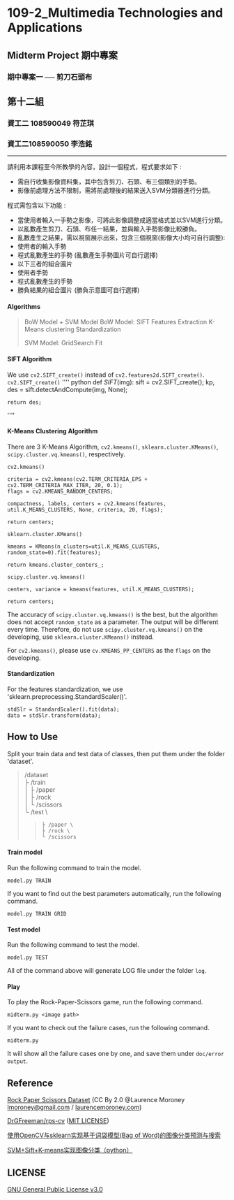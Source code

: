 # 109-2_Multimedia Technologies and Applications
## Midterm Project 期中專案
### 期中專案一 ── 剪刀石頭布


## 第十二組
### 資工二 108590049 符芷琪
### 資工二108590050 李浩銘

-----
請利用本課程至今所教學的內容，設計一個程式，程式要求如下 :
* 需自行收集影像資料集，其中包含剪刀、石頭、布三個類別的手勢。
* 影像前處理方法不限制，需將前處理後的結果送入SVM分類器進行分類。

程式需包含以下功能 :
* 當使用者輸入一手勢之影像，可將此影像調整成適當格式並以SVM進行分類。
* 以亂數產生剪刀、石頭、布任一結果，並與輸入手勢影像比較勝負。
* 亂數產生之結果，需以視窗展示出來，包含三個視窗(影像大小均可自行調整):
* 使用者的輸入手勢
* 程式亂數產生的手勢 (亂數產生手勢圖片可自行選擇)
* 以下三者的組合圖片
* 使用者手勢
* 程式亂數產生的手勢
* 勝負結果的組合圖片 (勝負示意圖可自行選擇)


#### Algorithms
> BoW Model + SVM Model
> BoW Model:
>   SIFT Features Extraction
>   K-Means clustering
>   Standardization
>
> SVM Model:
>   GridSearch
>   Fit


#### SIFT Algorithm
We use `cv2.SIFT_create()` instead of `cv2.features2d.SIFT_create()`.
`cv2.SIFT_create()`
'''' python
def _SIFT_(img):
    sift = cv2.SIFT_create();
    kp, des = sift.detectAndCompute(img, None);

    return des;
''''


#### K-Means Clustering Algorithm
There are 3 K-Means Algorithm, `cv2.kmeans()`, `sklearn.cluster.KMeans()`, `scipy.cluster.vq.kmeans()`, respectively.

`cv2.kmeans()`

    criteria = cv2.kmeans(cv2.TERM_CRITERIA_EPS + cv2.TERM_CRITERIA_MAX_ITER, 20, 0.1);
    flags = cv2.KMEANS_RANDOM_CENTERS;

    compactness, labels, centers = cv2.kmeans(features, util.K_MEANS_CLUSTERS, None, criteria, 20, flags);

    return centers;

`sklearn.cluster.KMeans()`

    kmeans = KMeans(n_clusters=util.K_MEANS_CLUSTERS, random_state=0).fit(features);

    return kmeans.cluster_centers_;

`scipy.cluster.vq.kmeans()`

    centers, variance = kmeans(features, util.K_MEANS_CLUSTERS);

    return centers;

The accuracy of `scipy.cluster.vq.kmeans()` is the best, but the algorithm does not accept `random_state` as a parameter.
The output will be different every time.
Therefore, do not use `scipy.cluster.vq.kmeans()` on the developing, use `sklearn.cluster.KMeans()` instead.

For `cv2.kmeans()`, please use `cv.KMEANS_PP_CENTERS` as the `flags` on the developing.


#### Standardization
For the features standardization, we use 'sklearn.preprocessing.StandardScaler()'.

    stdSlr = StandardScaler().fit(data);
    data = stdSlr.transform(data);



## How to Use
Split your train data and test data of classes, then put them under the folder 'dataset'.

>    /dataset \
>    ├ /train \
>    │ ├ /paper \
>    │ ├ /rock \
>    │ └ /scissors \
>    └ /test \
> >     ├ /paper \
> >     ├ /rock \
> >     └ /scissors

#### Train model
Run the following command to train the model.

    model.py TRAIN

If you want to find out the best parameters automatically, run the following command.

    model.py TRAIN GRID

#### Test model
Run the following command to test the model.

    model.py TEST

All of the command above will generate LOG file under the folder `log`.

#### Play
To play the Rock-Paper-Scissors game, run the following command.

    midterm.py <image path>

If you want to check out the failure cases, run the following command.

    midterm.py

It will show all the failure cases one by one, and save them under `doc/error output`.


## Reference
[Rock Paper Scissors Dataset](http://www.laurencemoroney.com/rock-paper-scissors-dataset/) (CC By 2.0 @Laurence Moroney lmoroney@gmail.com / [laurencemoroney.com](http://www.laurencemoroney.com/))

[DrGFreeman/rps-cv](https://github.com/DrGFreeman/rps-cv) ([MIT LICENSE](https://github.com/DrGFreeman/rps-cv/blob/master/LICENSE))

[使用OpenCV与sklearn实现基于词袋模型(Bag of Word)的图像分类预测与搜索](https://cloud.tencent.com/developer/article/1165870)

[SVM+Sift+K-means实现图像分类（python）](https://blog.csdn.net/weixin_42486554/article/details/103732613)



## LICENSE
[GNU General Public License v3.0](./LICENSE)
